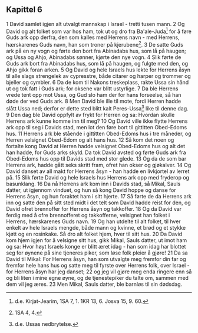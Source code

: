 ## Kapittel 6

1 David samlet igjen alt utvalgt mannskap i Israel - tretti tusen mann.
2 Og David og alt folket som var hos ham, tok ut og dro fra Ba'ale-Juda[^1] for å føre Guds ark opp derfra, den som kalles med Herrens navn - med Herrens, hærskarenes Guds navn, han som troner på kjerubene[^2].
3 De satte Guds ark på en ny vogn og førte den bort fra Abinadabs hus, som lå på haugen; og Ussa og Ahjo, Abinadabs sønner, kjørte den nye vogn.
4 Slik førte de Guds ark bort fra Abinadabs hus, som lå på haugen, og fulgte med den, og Ahjo gikk foran arken.
5 Og David og hele Israels hus lekte for Herrens åsyn til alle slags strengelek av cypresstre, både citarer og harper og trommer og bjeller og cymbler.
6 Da de kom til Nakons treskeplass, rakte Ussa sin hånd ut og tok fatt i Guds ark; for oksene var blitt ustyrlige.
7 Da ble Herrens vrede tent opp mot Ussa, og Gud slo ham der for hans forseelse, så han døde der ved Guds ark.
8 Men David ble ille til mote, fordi Herren hadde slått Ussa ned; derfor er dette sted blitt kalt Peres-Ussa[^3] like til denne dag.
9 Den dag ble David oppfylt av frykt for Herren og sa: Hvordan skulle Herrens ark kunne komme inn til meg?
10 Og David ville ikke flytte Herrens ark opp til seg i Davids stad, men lot den føre bort til gittitten Obed-Edoms hus.
11 Herrens ark ble stående i gittitten Obed-Edoms hus i tre måneder, og Herren velsignet Obed-Edom og alt hans hus.
12 Så kom det noen og fortalte kong David at Herren hadde velsignet Obed-Edoms hus og alt det han hadde, for Guds arks skyld. Da tok David avsted og førte Guds ark fra Obed-Edoms hus opp til Davids stad med stor glede.
13 Og da de som bar Herrens ark, hadde gått seks skritt fram, ofret han okser og gjøkalver.
14 Og David danset av all makt for Herrens åsyn - han hadde en livkjortel av lerret på.
15 Slik førte David og hele Israels hus Herrens ark opp med fryderop og basunklang.
16 Da nå Herrens ark kom inn i Davids stad, så Mikal, Sauls datter, ut igjennom vinduet, og hun så kong David hoppe og danse for Herrens åsyn, og hun foraktet ham i sitt hjerte.
17 Så førte de da Herrens ark inn og satte den på sitt sted midt i det telt som David hadde reist for den, og David ofret brennoffer for Herrens åsyn og takkoffer.
18 Og da David var ferdig med å ofre brennofferet og takkofferne, velsignet han folket i Herrens, hærskarenes Guds navn.
19 Og han utdelte til alt folket, til hver enkelt av hele Israels mengde, både mann og kvinne, et brød og et stykke kjøtt og en rosinkake. Så dro alt folket hjem, hver til sitt hus.
20 Da David kom hjem igjen for å velsigne sitt hus, gikk Mikal, Sauls datter, ut imot ham og sa: Hvor høyt Israels konge er blitt æret idag - han som idag har blottet seg for øynene på sine tjeneres piker, som løse folk pleier å gjøre!
21 Da sa David til Mikal: For Herrens åsyn, han som utvalgte meg fremfor din far og fremfor hele hans hus og satte meg til fyrste over Herrens folk, over Israel - for Herrens åsyn har jeg danset;
22 og jeg vil gjøre meg enda ringere enn så og bli liten i mine egne øyne, og de tjenestepiker du talte om, sammen med dem vil jeg æres.
23 Men Mikal, Sauls datter, ble barnløs til sin dødsdag.

[^1]:  d.e. Kirjat-Jearim, 1SA 7, 1. 1KR 13, 6. Josva 15, 9. 60.
[^2]:  1SA 4, 4.
[^3]:  d.e. Ussas nedbrytelse.
